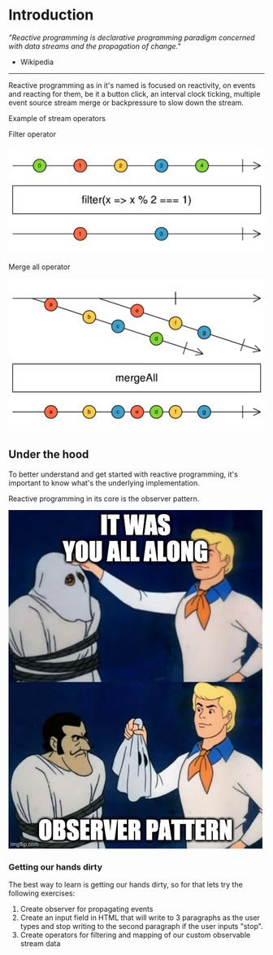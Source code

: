 # Introduction

_"Reactive programming is declarative programming paradigm concerned with data streams and the propagation of change."_

- Wikipedia

---

Reactive programming as in it's named is focused on reactivity, on events and reacting for them, be it a button click,
an interval clock ticking, multiple event source stream merge or backpressure to slow down the stream.

Example of stream operators

Filter operator

![Filter operator](assets/filter.png)

Merge all operator

![Merge all operator](assets/mergeAll.png)

## Under the hood

To better understand and get started with reactive programming, it's important to know what's the underlying
implementation.

Reactive programming in its core is the observer pattern.

![Under the hood](./assets/observer_pattern.jpg)

### Getting our hands dirty

The best way to learn is getting our hands dirty, so for that lets try the following exercises:

1. Create observer for propagating events
2. Create an input field in HTML that will write to 3 paragraphs as the user types and stop writing to the second
   paragraph if the user inputs "stop".
3. Create operators for filtering and mapping of our custom observable stream data
